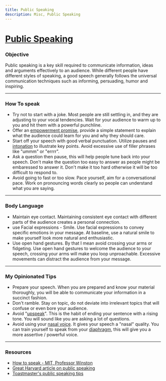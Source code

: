 ```yaml
---
title: Public Speaking
description: Misc, Public Speaking
---
```


# [Public Speaking](https://en.wikipedia.org/wiki/Public_speaking)

### Objective

Public speaking is a key skill required to communicate information, ideas and arguments effectively to an audience. While different people have different styles of speaking, a good speech generally follows the universal communication techniques such as informing, persuading, humor and inspiring.

---

### How To speak

- Try not to start with a joke. Most people are still settling in, and they are adjusting to your vocal tendencies. Wait for your audience to warm up to you and hit them with a powerful punchline. 
- Offer an [empowerment promise](https://www.inc.com/justin-bariso/mit-patrick-wilson-how-to-give-great-speech-presentation-how-to-speak-emotional-intelligence.html), provide a simple statement to explain what the audience could learn for you and why they should care.
- Start off your speech with good verbal punctuation. Utilize pauses and [intonation](https://www.britannica.com/topic/intonation) to illustrate key points. Avoid excessive use of filler phrases like "ummm" or "errrr".
- Ask a question then pause, this will help people tune back into your speech. Don't make the question too easy to answer as people might be embaressed to answer it. Don't make it too hard otherwise it will be too difficult to respond to.
- Avoid going to fast or too slow. Pace yourself, aim for a conversational pace. Work on pronouncing words clearly so people can understand what you are saying. 


---

### Body Language

- Maintain eye contact. Maintaining consistent eye contact with different parts of the audience creates a personal connection. 
- use Facial expressions - Smile. Use facial expressions to convey specific emotions in your message. At baseline, use a natural smile to make yourself look more natural and enthusiastic.
- Use open hand gestures. By that I mean avoid crossing your arms or fidgeting. Use open hand gestures to welcome the audience to your speech, crossing your arms will make you loop unproachable. Excessive movements can distract the audience from your message.

---

### My Opinionated Tips

- Prepare your speech. When you are prepared and know your material thoroughly, you will be able to communicate your information in a succinct fashion. 
- Don't ramble. Stay on topic, do not deviate into irrelevant topics that will confuse or even bore your audience. 
- Avoid "[upspeak](https://en.wikipedia.org/wiki/High_rising_terminal)". This is the habit of ending your sentence with a rising tone. You will sound like you are asking a lot of questions.
- Avoid using your [nasal voice](https://en.wikipedia.org/wiki/Nasal_voice). It gives your speech a "nasal" quality. You can train yourself to speak from your [diaphragm](https://en.wikipedia.org/wiki/Diaphragm_(acoustics)), this will give you a more assertive / powerful voice.

---

### Resources
- [How to speak - MIT, Professor Winston](https://www.youtube.com/watch?v=Unzc731iCUY&t=467s)
- [Great Harvard article on public speaking](https://professional.dce.harvard.edu/blog/10-tips-for-improving-your-public-speaking-skills/)
- [Toastmaster's public speaking tips](https://www.toastmasters.org/resources/public-speaking-tips)